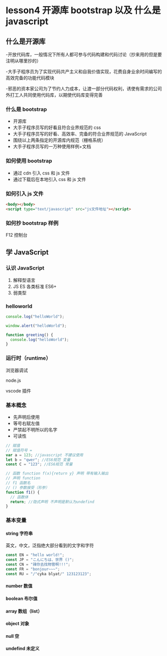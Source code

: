 # lesson4 开源库 bootstrap 以及 什么是 javascript

## 什么是开源库

-开放代码库，一般情况下所有人都可参与代码构建和代码讨论（抄来用的但是要注明从哪里抄的）

-大手子程序员为了实现代码共产主义和自我价值实现，花费自身业余时间编写的高效完备的功能代码模块

-邪恶的资本家公司为了节约人力成本，让渡一部分代码权利，诱使有需求的公司外打工人共同使用代码库，以期使代码库变得完善

### 什么是 bootstrap

- 开源库
- 大手子程序员写的好看且符合业界规范的 css
- 大手子程序员写的好看、高效率、完备的符合业界规范的 JavaScript
- 围绕以上两条指定的开源库内规范（栅格系统）
- 大手子程序员写的一万种使用样例+文档

### 如何使用 bootstrap

- 通过 cdn 引入 css 和 js 文件
- 通过下载后在本地引入 css 和 js 文件

### 如何引入 js 文件

```html
<body></body>
<script type="text/javascript" src="js文件地址"></script>
```

### 如何抄 bootstrap 样例

F12 控制台

## 学 JavaScript

### 认识 JavaScript

1. 解释型语言
2. JS ES 各类标准 ES6+
3. 弱类型

### helloworld

```js
console.log("helloWorld");

window.alert("helloWorld");

function greeting() {
  console.log("helloWorld");
}
```

### 运行时（runtime）

浏览器调试

node.js

vscode 插件

### 基本概念

- 先声明后使用
- 等号右赋左值
- 严禁起不明所以的名字
- 可读性

```js
// 赋值
// 赋值符号 =
var a = 123; //javascript 不建议使用
let b = "qwer"; //ES6规范 变量
const C = "123"; //ES6规范 常量

// 函数 function f(x){return y} 声明 带有输入输出
// 声明 function
// f1 函数名
// () 参数接受（形参）
function f1() {
  // 函数体
  return; //隐式声明 不声明是默认为undefind
}
```

### 基本变量

#### string 字符串

英文，中文，泛指绝大部分看到的文字和字符

```js
const EN = "hello world!";
const JP = "こんにちは、世界 ()";
const CN = "辣你去找物管啊!!!";
const FR = "bonjour~~~";
const RU = "/"cyka blyat/" 123123123";
```

#### number 数值

#### boolean 布尔值

#### array 数组（list）

#### object 对象

#### null 空

#### undefind 未定义
